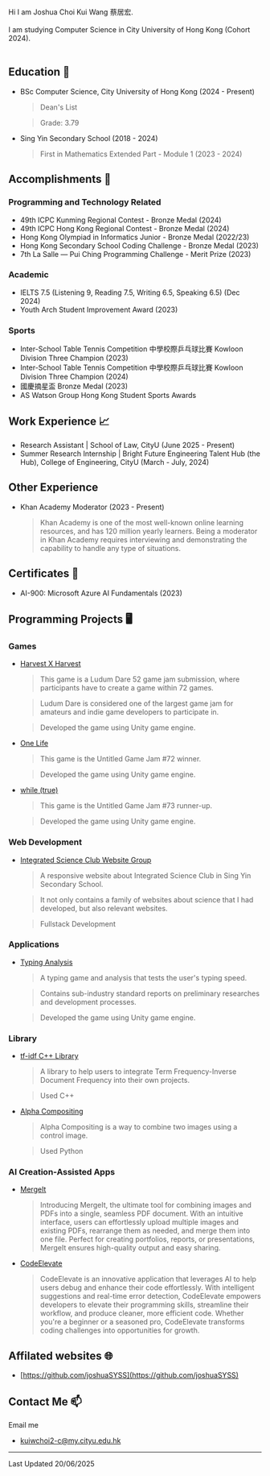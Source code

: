 <head>
  <link rel="shortcut icon" type="image/x-icon" href="https://sandstormit.com/wp-content/uploads/2021/06/incognito-2231825_960_720-1.png">
  <meta name="google-site-verification" content="0SEcurk_dKLeFfJ4VC6azCpxCccwgnd3JkByYOdYncA" />
</head>
Hi I am Joshua Choi Kui Wang 蔡居宏.<br><br>
I am studying Computer Science in City University of Hong Kong (Cohort 2024).<br><br>

## Education 🏫
- BSc Computer Science, City University of Hong Kong (2024 - Present)
  > Dean's List
  
  > Grade: 3.79

- Sing Yin Secondary School (2018 - 2024)
  > First in Mathematics Extended Part - Module 1 (2023 - 2024)

## Accomplishments 🏅
### Programming and Technology Related
- 49th ICPC Kunming Regional Contest - Bronze Medal (2024)
- 49th ICPC Hong Kong Regional Contest - Bronze Medal (2024)
- Hong Kong Olympiad in Informatics Junior - Bronze Medal (2022/23)
- Hong Kong Secondary School Coding Challenge - Bronze Medal (2023)
- 7th La Salle — Pui Ching Programming Challenge - Merit Prize (2023)

### Academic
- IELTS 7.5 (Listening 9, Reading 7.5, Writing 6.5, Speaking 6.5) (Dec 2024)
- Youth Arch Student Improvement Award (2023)

### Sports
- Inter-School Table Tennis Competition 中學校際乒乓球比賽 Kowloon Division Three Champion (2023)
- Inter-School Table Tennis Competition 中學校際乒乓球比賽 Kowloon Division Three Champion (2024)
- 國慶摘星盃 Bronze Medal (2023)
- AS Watson Group Hong Kong Student Sports Awards

## Work Experience 📈
- Research Assistant | School of Law, CityU (June 2025 - Present)
- Summer Research Internship | Bright Future Engineering Talent Hub (the Hub), College of Engineering, CityU (March - July, 2024)

## Other Experience
- Khan Academy Moderator (2023 - Present)
  > Khan Academy is one of the most well-known online learning resources, and has 120 million yearly learners.
  > Being a moderator in Khan Academy requires interviewing and demonstrating the capability to handle any type of situations.

## Certificates 📄
- AI-900: Microsoft Azure AI Fundamentals (2023)

## Programming Projects 🖥
### Games
- [Harvest X Harvest](https://revolution-game.itch.io/harvest-x-harvest)
  > This game is a Ludum Dare 52 game jam submission, where participants have to create a game within 72 games.
  
  > Ludum Dare is considered one of the largest game jam for amateurs and indie game developers to participate in.
  
  > Developed the game using Unity game engine.
- [One Life](https://revolution-game.itch.io/one-life)
  > This game is the Untitled Game Jam #72 winner.
  
  > Developed the game using Unity game engine.
- [while (true)](https://no1gameexpert.itch.io/while-true)
  > This game is the Untitled Game Jam #73 runner-up.
  
  > Developed the game using Unity game engine.

### Web Development
- [Integrated Science Club Website Group](https://is-club.netlify.app/)
  > A responsive website about Integrated Science Club in Sing Yin Secondary School.

  > It not only contains a family of websites about science that I had developed, but also relevant websites.
  
  > Fullstack Development

### Applications
- [Typing Analysis](https://drive.google.com/file/d/14uewku59n2wDwYXnCJXVe0CYTEyVpZwT/view?usp=sharing)
  > A typing game and analysis that tests the user's typing speed.

  > Contains sub-industry standard reports on preliminary researches and development processes.
  
  > Developed the game using Unity game engine.

### Library
- [tf-idf C++ Library](https://github.com/joshuaSYSS/tfidf)
  > A library to help users to integrate Term Frequency-Inverse Document Frequency into their own projects.
  
  > Used C++

- [Alpha Compositing](https://github.com/joshuaSYSS/Alpha-Compositing)
  > Alpha Compositing is a way to combine two images using a control image.
  
  > Used Python
  
### AI Creation-Assisted Apps
- [MergeIt](https://poe.com/MergeIt)
  > Introducing MergeIt, the ultimate tool for combining images and PDFs into a single, seamless PDF document. With an intuitive interface, users can effortlessly upload multiple images and existing PDFs, rearrange them as needed, and merge them into one file. Perfect for creating portfolios, reports, or presentations, MergeIt ensures high-quality output and easy sharing.
- [CodeElevate](https://poe.com/CodeElevate)
  > CodeElevate is an innovative application that leverages AI to help users debug and enhance their code effortlessly. With intelligent suggestions and real-time error detection, CodeElevate empowers developers to elevate their programming skills, streamline their workflow, and produce cleaner, more efficient code. Whether you're a beginner or a seasoned pro, CodeElevate transforms coding challenges into opportunities for growth.

## Affilated websites 🌐
- [https://github.com/joshuaSYSS](https://github.com/joshuaSYSS)

## Contact Me 📫
Email me
- kuiwchoi2-c@my.cityu.edu.hk

<hr>
Last Updated 20/06/2025
